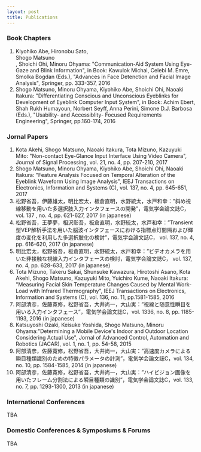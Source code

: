 ```yaml
---
layout: post
title: Publications
---
```


### Book Chapters
1. Kiyohiko Abe, Hironobu Sato, <div class="author">Shogo Matsuno</div>, Shoichi Ohi, Minoru Ohyama: "Communication-Aid System Using Eye-Gaze and Blink Information", in Book: Kawulok Michal, Celebi M. Emre, Smolka Bogdan (Eds.), "Advances in Face Detenction and Facial Image Analysis", Springer, pp. 333-357, 2016
2. Shogo Matsuno, Minoru Ohyama, Kiyohiko Abe, Shoichi Ohi, Naoaki Itakura: "Differentiating Conscious and Unconscious Eyeblinks for Development of Eyeblink Computer Input System", in Book: Achim Ebert, Shah Rukh Humayoun, Norbert Seyff, Anna Perini, Simone D.J. Barbosa (Eds.), "Usability- and Accessiblity- Focused Requirements Engineering", Springer, pp.160-174, 2016

### Jornal Papers
1. Kota Akehi, Shogo Matsuno, Naoaki Itakura, Tota Mizuno, Kazuyuki Mito: "Non-contact Eye-Glance Input Interface Using Video Camera", Journal of Signal Processing, vol. 21, no. 4, pp. 207-210, 2017
2. Shogo Matsuno, Minoru Ohyama, Kiyohiko Abe, Shoichi Ohi, Naoaki Itakura: "Feature Analysis Focused on Temporal Alteration of the Eyeblink Waveform Using Image Analysis", IEEJ Transactions on Electronics, Information and Systems (C), vol. 137, no. 4, pp. 645-651, 2017
3. 松野省吾，伊藤雄太，明比宏太，板倉直明，水野統太，水戸和幸：”斜め視線移動を用いた多選択肢入力インタフェースの開発”，電気学会論文誌C，vol. 137 , no. 4, pp. 621-627, 2017 (in japanese)
4. 松野省吾，王夢夢，相沢彰吾，板倉直明，水野統太，水戸和幸：”Transient型VEP解析手法を用いた脳波インタフェースにおける指標点灯間隔および輝度の変化を利用した多選択肢化の検討”，電気学会論文誌C， vol. 137, no. 4, pp. 616-620, 2017 (in japanese)
5. 明比宏太，松野省吾，板倉直明，水野統太，水戸和幸：”ビデオカメラを用いた非接触な視線入力インタフェースの検討，電気学会論文誌C， vol. 137, no. 4, pp. 628-633, 2017 (in japanese)
6. Tota Mizuno, Takeru Sakai, Shunsuke Kawazura, Hirotoshi Asano, Kota Akehi, Shogo Matsuno, Kazuyuki Mito, Yuichiro Kume, Naoaki Itakura: "Measuring Facial Skin Temperature Changes Caused by Mental Work-Load with Infrared Thermography", IEEJ Transactions on Electronics, Information and Systems (C), vol. 136, no. 11, pp.1581-1585, 2016
7. 阿部清彦，佐藤寛修，松野省吾，大井尚一，大山実：”視線と随意性瞬目を用いる入力インタフェース”，電気学会論文誌C，vol. 1336, no. 8, pp. 1185-1193, 2016 (in japanese)
8. Katsuyoshi Ozaki, Keisuke Yoshida, Shogo Matsuno, Minoru Ohyama:"Determining a Mobile Device's Indoor and Outdoor Location Considering Actual Use", Jornal of Advanced Control, Automation and Robotics (JACAR), vol. 1, no. 1, pp. 54-58, 2015
9. 阿部清彦，佐藤寛修，松野省吾，大井尚一，大山実：”高速度カメラによる瞬目種類識別のための特徴パラメータの計測”，電気学会論文誌C，vol. 134, no. 10, pp. 1584-1585, 2014 (in japanese)
10. 阿部清彦，佐藤寛修，松野省吾，大井尚一，大山実：”ハイビジョン画像を用いたフレーム分割法による瞬目種類の識別”，電気学会論文誌C，vol. 133, no. 7, pp. 1293-1300, 2013 (in japanese)

### International Conferences
TBA

### Domestic Conferences & Symposiums & Forums
TBA